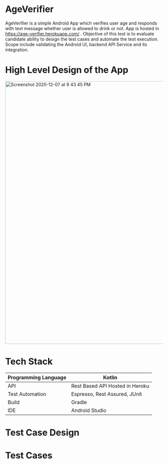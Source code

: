 # AgeVerifier
AgeVerifier is a simple  Android App which verifies user age and responds with text message whether user is allowed to drink or not. 
App is hosted in https://age-verifier.herokuapp.com/ . 
Objective of this test is to evaluate candidate ability to design the test cases and automate the test execution. Scope include validating the Android UI, backend API Service and its integration.

# High Level Design of the App
<img width="839" alt="Screenshot 2020-12-07 at 9 43 45 PM" src="https://user-images.githubusercontent.com/58664897/101546701-192f9a00-39a1-11eb-9fa2-51df7da9f7b9.png">


# Tech Stack
| Programming Language | Kotlin |
|----------------------|--------|
| API                  | Rest Based API Hosted in Heroku |
| Test Automation      | Espresso, Rest Assured, JUnit |
| Build                | Gradle |
| IDE                  | Android Studio |



# Test Case Design



# Test Cases

